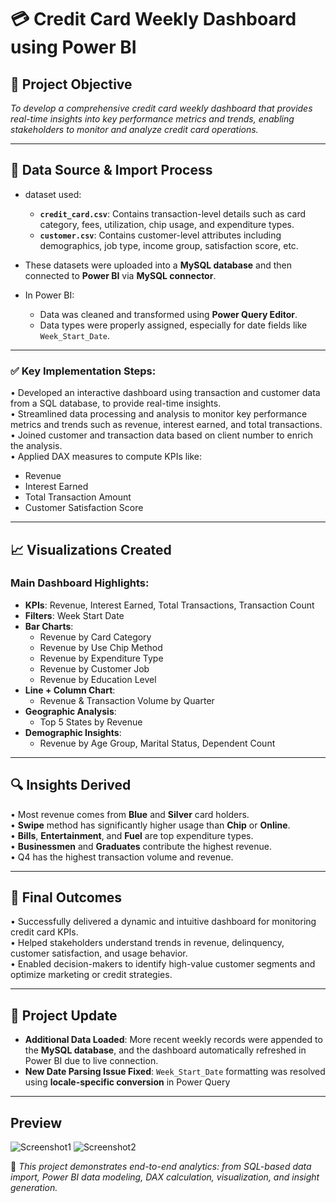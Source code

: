 # 💳 Credit Card Weekly Dashboard using Power BI

## 🎯 Project Objective
*To develop a comprehensive credit card weekly dashboard that provides real-time insights into key performance metrics and trends, enabling stakeholders to monitor and analyze credit card operations.*

---

## 📂 Data Source & Import Process

- dataset used:
  - **`credit_card.csv`**: Contains transaction-level details such as card category, fees, utilization, chip usage, and expenditure types.
  - **`customer.csv`**: Contains customer-level attributes including demographics, job type, income group, satisfaction score, etc.

- These datasets were uploaded into a **MySQL database** and then connected to **Power BI** via **MySQL connector**.

- In Power BI:
  - Data was cleaned and transformed using **Power Query Editor**.
  - Data types were properly assigned, especially for date fields like `Week_Start_Date`.

---

### ✅ Key Implementation Steps:
• Developed an interactive dashboard using transaction and customer data from a SQL database, to provide real-time insights.  
• Streamlined data processing and analysis to monitor key performance metrics and trends such as revenue, interest earned, and total transactions.  
• Joined customer and transaction data based on client number to enrich the analysis.  
• Applied DAX measures to compute KPIs like:
  - Revenue
  - Interest Earned
  - Total Transaction Amount
  - Customer Satisfaction Score
---

## 📈 Visualizations Created

### Main Dashboard Highlights:
- **KPIs**: Revenue, Interest Earned, Total Transactions, Transaction Count
- **Filters**: Week Start Date
- **Bar Charts**:
  - Revenue by Card Category
  - Revenue by Use Chip Method
  - Revenue by Expenditure Type
  - Revenue by Customer Job
  - Revenue by Education Level
- **Line + Column Chart**:
  - Revenue & Transaction Volume by Quarter
- **Geographic Analysis**:
  - Top 5 States by Revenue
- **Demographic Insights**:
  - Revenue by Age Group, Marital Status, Dependent Count

---

## 🔍 Insights Derived

• Most revenue comes from **Blue** and **Silver** card holders.  
• **Swipe** method has significantly higher usage than **Chip** or **Online**.  
• **Bills**, **Entertainment**, and **Fuel** are top expenditure types.  
• **Businessmen** and **Graduates** contribute the highest revenue.  
• Q4 has the highest transaction volume and revenue.

---

## 🏁 Final Outcomes

• Successfully delivered a dynamic and intuitive dashboard for monitoring credit card KPIs.  
• Helped stakeholders understand trends in revenue, delinquency, customer satisfaction, and usage behavior.  
• Enabled decision-makers to identify high-value customer segments and optimize marketing or credit strategies.  

---

## 🔄 Project Update

- **Additional Data Loaded**: More recent weekly records were appended to the **MySQL database**, and the dashboard automatically refreshed in Power BI due to live connection.
- **New Date Parsing Issue Fixed**: `Week_Start_Date` formatting was resolved using **locale-specific conversion** in Power Query 

---
## Preview 
![Screenshot1](https://github.com/user-attachments/assets/7110cc71-52e5-426d-90fb-b13ada267f76)
![Screenshot2](https://github.com/user-attachments/assets/0adac258-86f2-4e97-ba5e-5d905abda90b)

📌 *This project demonstrates end-to-end analytics: from SQL-based data import, Power BI data modeling, DAX calculation, visualization, and insight generation.*
